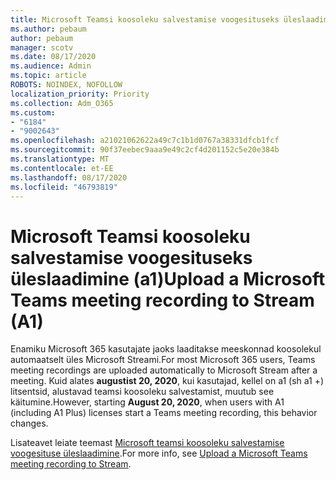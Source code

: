 ```yaml
---
title: Microsoft Teamsi koosoleku salvestamise voogesituseks üleslaadimine (a1)
ms.author: pebaum
author: pebaum
manager: scotv
ms.date: 08/17/2020
ms.audience: Admin
ms.topic: article
ROBOTS: NOINDEX, NOFOLLOW
localization_priority: Priority
ms.collection: Adm_O365
ms.custom:
- "6184"
- "9002643"
ms.openlocfilehash: a21021062622a49c7c1b1d0767a38331dfcb1fcf
ms.sourcegitcommit: 90f37eebec9aaa9e49c2cf4d201152c5e20e384b
ms.translationtype: MT
ms.contentlocale: et-EE
ms.lasthandoff: 08/17/2020
ms.locfileid: "46793819"
---
```

# <a name="upload-a-microsoft-teams-meeting-recording-to-stream-a1"></a><span data-ttu-id="94d24-102">Microsoft Teamsi koosoleku salvestamise voogesituseks üleslaadimine (a1)</span><span class="sxs-lookup"><span data-stu-id="94d24-102">Upload a Microsoft Teams meeting recording to Stream (A1)</span></span>

<span data-ttu-id="94d24-103">Enamiku Microsoft 365 kasutajate jaoks laaditakse meeskonnad koosolekul automaatselt üles Microsoft Streami.</span><span class="sxs-lookup"><span data-stu-id="94d24-103">For most Microsoft 365 users, Teams meeting recordings are uploaded automatically to Microsoft Stream after a meeting.</span></span> <span data-ttu-id="94d24-104">Kuid alates  **augustist 20, 2020**, kui kasutajad, kellel on a1 (sh a1 +) litsentsid, alustavad teamsi koosoleku salvestamist, muutub see käitumine.</span><span class="sxs-lookup"><span data-stu-id="94d24-104">However, starting  **August 20, 2020**, when users with A1 (including A1 Plus) licenses start a Teams meeting recording, this behavior changes.</span></span>  

<span data-ttu-id="94d24-105">Lisateavet leiate teemast [Microsoft teamsi koosoleku salvestamise voogesituse üleslaadimine](https://docs.microsoft.com/stream/portal-upload-teams-meeting-recording).</span><span class="sxs-lookup"><span data-stu-id="94d24-105">For more info, see [Upload a Microsoft Teams meeting recording to Stream](https://docs.microsoft.com/stream/portal-upload-teams-meeting-recording).</span></span>